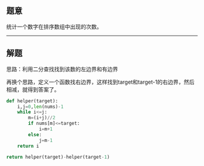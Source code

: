 ## 题意

统计一个数字在排序数组中出现的次数。

---
## 解题

思路：利用二分查找找到该数的左边界和有边界

再换个思路，定义一个函数找右边界，这样找到target和target-1的右边界，然后相减，就得到答案了。

```python
def helper(target):
	i,j=0,len(nums)-1
	while i<=j:
		m=(i+j)//2
		if nums[m]<=target:
			i=m+1
		else:
			j=m-1
	return i

return helper(target)-helper(target-1)
```